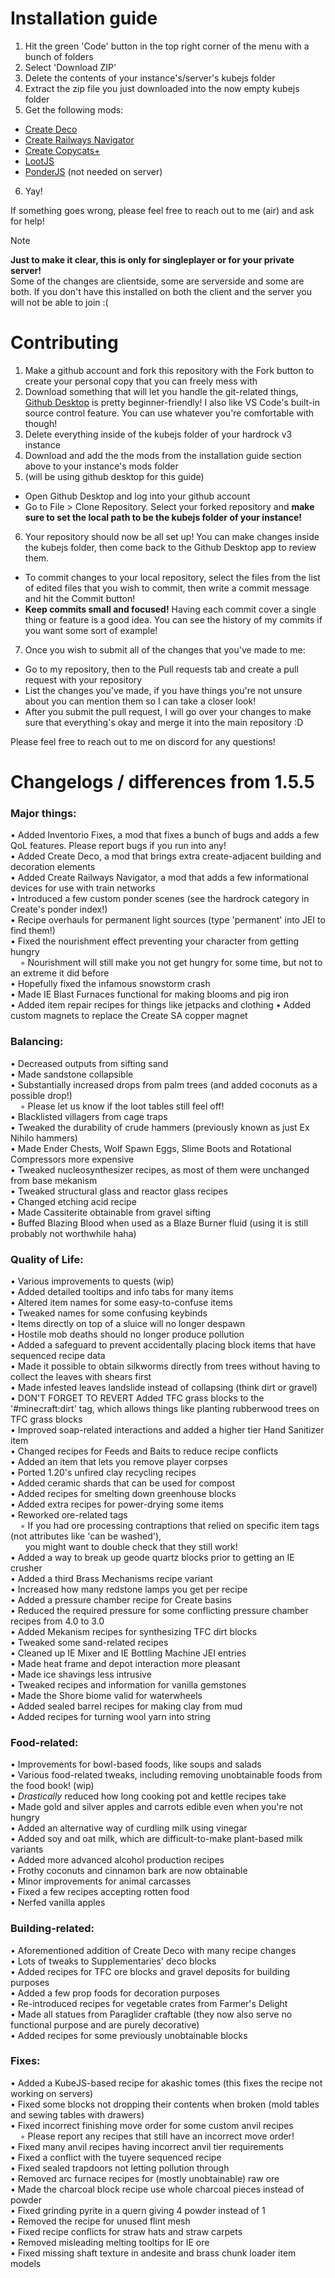 # Installation guide
1. Hit the green 'Code' button in the top right corner of the menu with a bunch of folders
2. Select 'Download ZIP'
3. Delete the contents of your instance's/server's kubejs folder
4. Extract the zip file you just downloaded into the now empty kubejs folder
5. Get the following mods:
- [Create Deco](https://www.curseforge.com/minecraft/mc-mods/create-deco/files/4554163)
- [Create Railways Navigator](https://www.curseforge.com/minecraft/mc-mods/create-railways-navigator/files/5999611)
- [Create Copycats+](https://www.curseforge.com/minecraft/mc-mods/copycats/files/6284810)
- [LootJS](https://www.curseforge.com/minecraft/mc-mods/lootjs/files/4105690)
- [PonderJS](https://www.curseforge.com/minecraft/mc-mods/ponder/files/3881555) (not needed on server)
6. Yay!

If something goes wrong, please feel free to reach out to me (air) and ask for help!

> [!note]
> **Just to make it clear, this is only for singleplayer or for your private server!**  
> Some of the changes are clientside, some are serverside and some are both. If you don't have this installed on both the client and the server you will not be able to join :(

# Contributing
1. Make a github account and fork this repository with the Fork button to create your personal copy that you can freely mess with
2. Download something that will let you handle the git-related things, [Github Desktop](https://desktop.github.com/download/) is pretty beginner-friendly! I also like VS Code's built-in source control feature. You can use whatever you're comfortable with though!
3. Delete everything inside of the kubejs folder of your hardrock v3 instance
4. Download and add the the mods from the installation guide section above to your instance's mods folder
5. (will be using github desktop for this guide)
- Open Github Desktop and log into your github account
- Go to File > Clone Repository. Select your forked repository and **make sure to set the local path to be the kubejs folder of your instance!**
6. Your repository should now be all set up! You can make changes inside the kubejs folder, then come back to the Github Desktop app to review them.
- To commit changes to your local repository, select the files from the list of edited files that you wish to commit, then write a commit message and hit the Commit button!
- **Keep commits small and focused!** Having each commit cover a single thing or feature is a good idea. You can see the history of my commits if you want some sort of example!
7. Once you wish to submit all of the changes that you've made to me:
- Go to my repository, then to the Pull requests tab and create a pull request with your repository
- List the changes you've made, if you have things you're not unsure about you can mention them so I can take a closer look!
- After you submit the pull request, I will go over your changes to make sure that everything's okay and merge it into the main repository :D

Please feel free to reach out to me on discord for any questions!



# Changelogs / differences from 1.5.5
### Major things:
• Added Inventorio Fixes, a mod that fixes a bunch of bugs and adds a few QoL features. Please report bugs if you run into any! <br/>
• Added Create Deco, a mod that brings extra create-adjacent building and decoration elements <br/>
• Added Create Railways Navigator, a mod that adds a few informational devices for use with train networks <br/>
• Introduced a few custom ponder scenes (see the hardrock category in Create's ponder index!) <br/>
• Recipe overhauls for permanent light sources (type 'permanent' into JEI to find them!) <br/>
• Fixed the nourishment effect preventing your character from getting hungry <br/>
&nbsp; &nbsp; ◦ Nourishment will still make you not get hungry for some time, but not to an extreme it did before <br/>
• Hopefully fixed the infamous snowstorm crash <br/>
• Made IE Blast Furnaces functional for making blooms and pig iron <br/>
• Added item repair recipes for things like jetpacks and clothing
• Added custom magnets to replace the Create SA copper magnet <br/>

### Balancing:
• Decreased outputs from sifting sand <br/>
• Made sandstone collapsible <br/>
• Substantially increased drops from palm trees (and added coconuts as a possible drop!) <br/>
&nbsp; &nbsp; ◦ Please let us know if the loot tables still feel off! <br/>
• Blacklisted villagers from cage traps <br/>
• Tweaked the durability of crude hammers (previously known as just Ex Nihilo hammers) <br/>
• Made Ender Chests, Wolf Spawn Eggs, Slime Boots and Rotational Compressors more expensive <br/>
• Tweaked nucleosynthesizer recipes, as most of them were unchanged from base mekanism <br/>
• Tweaked structural glass and reactor glass recipes <br/>
• Changed etching acid recipe <br/>
• Made Cassiterite obtainable from gravel sifting <br/>
• Buffed Blazing Blood when used as a Blaze Burner fluid (using it is still probably not worthwhile haha) <br/>

### Quality of Life:
• Various improvements to quests (wip) <br/>
• Added detailed tooltips and info tabs for many items <br/>
• Altered item names for some easy-to-confuse items <br/>
• Tweaked names for some confusing keybinds <br/>
• Items directly on top of a sluice will no longer despawn <br/>
• Hostile mob deaths should no longer produce pollution <br/>
• Added a safeguard to prevent accidentally placing block items that have sequenced recipe data <br/>
• Made it possible to obtain silkworms directly from trees without having to collect the leaves with shears first <br/>
• Made infested leaves landslide instead of collapsing (think dirt or gravel) <br/>
• DON'T FORGET TO REVERT Added TFC grass blocks to the '#minecraft:dirt' tag, which allows things like planting rubberwood trees on TFC grass blocks <br/>
• Improved soap-related interactions and added a higher tier Hand Sanitizer item <br/>
• Changed recipes for Feeds and Baits to reduce recipe conflicts <br/>
• Added an item that lets you remove player corpses <br/>
• Ported 1.20's unfired clay recycling recipes <br/>
• Added ceramic shards that can be used for compost <br/>
• Added recipes for smelting down greenhouse blocks <br/>
• Added extra recipes for power-drying some items <br/>
• Reworked ore-related tags <br/>
&nbsp; &nbsp; ◦ If you had ore processing contraptions that relied on specific item tags (not attributes like 'can be washed'), <br/>
&nbsp; &nbsp; &nbsp; you might want to double check that they still work! <br/>
• Added a way to break up geode quartz blocks prior to getting an IE crusher <br/>
• Added a third Brass Mechanisms recipe variant <br/>
• Increased how many redstone lamps you get per recipe <br/>
• Added a pressure chamber recipe for Create basins <br/>
• Reduced the required pressure for some conflicting pressure chamber recipes from 4.0 to 3.0 <br/>
• Added Mekanism recipes for synthesizing TFC dirt blocks <br/>
• Tweaked some sand-related recipes <br/>
• Cleaned up IE Mixer and IE Bottling Machine JEI entries <br/>
• Made heat frame and depot interaction more pleasant <br/>
• Made ice shavings less intrusive <br/>
• Tweaked recipes and information for vanilla gemstones <br/>
• Made the Shore biome valid for waterwheels <br/>
• Added sealed barrel recipes for making clay from mud <br/>
• Added recipes for turning wool yarn into string <br/>

### Food-related:
• Improvements for bowl-based foods, like soups and salads <br/>
• Various food-related tweaks, including removing unobtainable foods from the food book! (wip) <br/>
• *Drastically* reduced how long cooking pot and kettle recipes take <br/>
• Made gold and silver apples and carrots edible even when you're not hungry <br/>
• Added an alternative way of curdling milk using vinegar <br/>
• Added soy and oat milk, which are difficult-to-make plant-based milk variants <br/>
• Added more advanced alcohol production recipes <br/>
• Frothy coconuts and cinnamon bark are now obtainable <br/>
• Minor improvements for animal carcasses <br/>
• Fixed a few recipes accepting rotten food <br/>
• Nerfed vanilla apples <br/>

### Building-related:
• Aforementioned addition of Create Deco with many recipe changes <br/>
• Lots of tweaks to Supplementaries' deco blocks <br/>
• Added recipes for TFC ore blocks and gravel deposits for building purposes <br/>
• Added a few prop foods for decoration purposes <br/>
• Re-introduced recipes for vegetable crates from Farmer's Delight <br/>
• Made all statues from Paraglider craftable (they now also serve no functional purpose and are purely decorative) <br/>
• Added recipes for some previously unobtainable blocks <br/>

### Fixes:
• Added a KubeJS-based recipe for akashic tomes (this fixes the recipe not working on servers) <br/>
• Fixed some blocks not dropping their contents when broken (mold tables and sewing tables with drawers) <br/>
• Fixed incorrect finishing move order for some custom anvil recipes <br/>
&nbsp; &nbsp; ◦ Please report any recipes that still have an incorrect move order! <br/>
• Fixed many anvil recipes having incorrect anvil tier requirements <br/>
• Fixed a conflict with the tuyere sequenced recipe <br/>
• Fixed sealed trapdoors not letting pollution through <br/>
• Removed arc furnace recipes for (mostly unobtainable) raw ore <br/>
• Made the charcoal block recipe use whole charcoal pieces instead of powder <br/>
• Fixed grinding pyrite in a quern giving 4 powder instead of 1 <br/>
• Removed the recipe for unused flint mesh <br/>
• Fixed recipe conflicts for straw hats and straw carpets <br/>
• Removed misleading melting tooltips for IE ore <br/>
• Fixed missing shaft texture in andesite and brass chunk loader item models <br/>